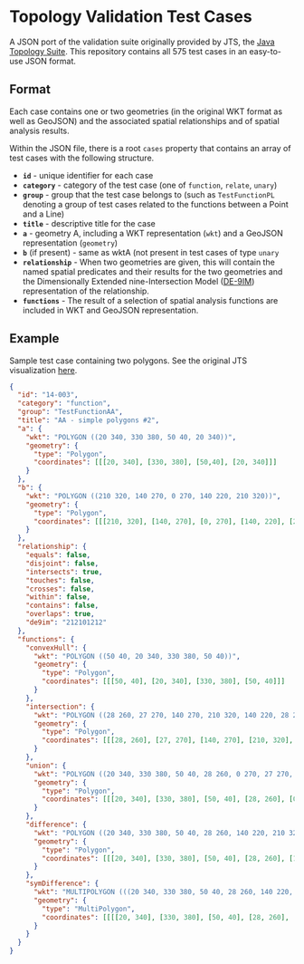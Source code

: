 Topology Validation Test Cases
==============================

A JSON port of the validation suite originally provided by JTS, the
[Java Topology Suite](http://www.vividsolutions.com/jts/JTSHome.htm). This
repository contains all 575 test cases in an easy-to-use JSON format.

## Format

Each case contains one or two geometries (in the original WKT format as well as
GeoJSON) and the associated spatial relationships and of spatial analysis
results.

Within the JSON file, there is a root `cases` property that contains an array
of test cases with the following structure.


* **`id`** - unique identifier for each case
* **`category`** - category of the test case (one of `function`, `relate`, `unary`)
* **`group`** - group that the test case belongs to (such as `TestFunctionPL`
                denoting a group of test cases related to the functions between
                a Point and a Line)
* **`title`** - descriptive title for the case
* **`a`** - geometry A, including a WKT representation (`wkt`) and a GeoJSON
               representation (`geometry`)
* **`b`** (if present) - same as wktA (not present in test cases of type `unary`
* **`relationship`** - When two geometries are given, this will contain the named
                       spatial predicates and their results for the two geometries
                       and the Dimensionally Extended nine-Intersection Model
                       ([DE-9IM](https://en.wikipedia.org/wiki/DE-9IM)) representation
                       of the relationship.
* **`functions`** - The result of a selection of spatial analysis functions are
                    included in WKT and GeoJSON representation.

## Example

Sample test case containing two polygons.  See the original JTS visualization
[here](http://www.vividsolutions.com/jts/tests/Run14Case3.html).

```json
{
  "id": "14-003",
  "category": "function",
  "group": "TestFunctionAA",
  "title": "AA - simple polygons #2",
  "a": {
    "wkt": "POLYGON ((20 340, 330 380, 50 40, 20 340))",
    "geometry": {
      "type": "Polygon",
      "coordinates": [[[20, 340], [330, 380], [50,40], [20, 340]]]
    }
  },
  "b": {
    "wkt": "POLYGON ((210 320, 140 270, 0 270, 140 220, 210 320))",
    "geometry": {
      "type": "Polygon",
      "coordinates": [[[210, 320], [140, 270], [0, 270], [140, 220], [210, 320]]]
    }
  },
  "relationship": {
    "equals": false,
    "disjoint": false,
    "intersects": true,
    "touches": false,
    "crosses": false,
    "within": false,
    "contains": false,
    "overlaps": true,
    "de9im": "212101212"
  },
  "functions": {
    "convexHull": {
      "wkt": "POLYGON ((50 40, 20 340, 330 380, 50 40))",
      "geometry": {
        "type": "Polygon",
        "coordinates": [[[50, 40], [20, 340], [330, 380], [50, 40]]]
      }
    },
    "intersection": {
      "wkt": "POLYGON ((28 260, 27 270, 140 270, 210 320, 140 220, 28 260))",
      "geometry": {
        "type": "Polygon",
        "coordinates": [[[28, 260], [27, 270], [140, 270], [210, 320], [140, 220], [28, 260]]]
      }
    },
    "union": {
      "wkt": "POLYGON ((20 340, 330 380, 50 40, 28 260, 0 270, 27 270, 20 340))",
      "geometry": {
        "type": "Polygon",
        "coordinates": [[[20, 340], [330, 380], [50, 40], [28, 260], [0, 270], [27, 270], [20, 340]]]
      }
    },
    "difference": {
      "wkt": "POLYGON ((20 340, 330 380, 50 40, 28 260, 140 220, 210 320, 140 270, 27 270, 20 340))",
      "geometry": {
        "type": "Polygon",
        "coordinates": [[[20, 340], [330, 380], [50, 40], [28, 260], [140, 220], [210, 320], [140, 270], [27, 270], [20, 340]]]
      }
    },
    "symDifference": {
      "wkt": "MULTIPOLYGON (((20 340, 330 380, 50 40, 28 260, 140 220, 210 320, 140 270, 27 270, 20 340)), ((27 270, 28 260, 0 270, 27 270)))",
      "geometry": {
        "type": "MultiPolygon",
        "coordinates": [[[[20, 340], [330, 380], [50, 40], [28, 260], [140, 220], [210, 320], [140, 270], [27, 270], [20, 340]]], [[[27, 270], [28, 260], [0, 270], [27, 270]]]]
      }
    }
  }
}
```
